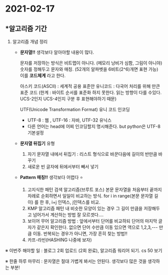 # 2021-02-17

## *알고리즘 기간

1. 알고리즘 개념 정리

   - **문자열!!** 생각보다 알아야할 내용이 많다.

     문자를 저장하는 방식은 비트맵이 아니다. (메모리 낭비가 심함, 그림이 아니야)
     숫자를 정해두고 문자와 매칭. (52개의 알파벳을 6비트(2^6)개면 표현 가능)
     이를 **코드체계** 라고 한다.

     아스키 코드(ASCII) : 세계적 공용 표준안
     유니코드 : 다국어 처리를 위해 만큰 표준 코드
     (한계 : 바이트 순서를 표준화 하지 못한다. 읽는 방향이 다를 수있다. UCS-2인지 UCS-4인지 구분 후 표현해야하기 때문)

     UTF(Unicode Transformation Format) 유니 코드 인코딩

     - UTF-8 : 웹 , UTF-16 : 자바, UTF-32 유닉스
     - 다른 언어는 head에 어찌 인코딩할지 명시해준다. but python은 UTF-8 기본설정

   - **문자열 뒤집기** 유형

     1. 자기 문자열 내에서 뒤집기 : 리스트 형식으로 바꾼다음에 길이의 반만큼 바꾸기
     2. 새로운 빈 글자에 뒤에서부터 빼서 넣기

   - **Pattern 매칭!!**  생각보다 어렵다 :star:

     1. 고지식한 패턴 검색 알고리즘(브루트 포스)
        본문 문자열을 처음부터 끝까지 차례로 순회하면서 일일이 비교하는 방식.
        for i in range(본문 문자열 길이) 를 한 후, i+j 인덱스, j인덱스를 비교.
     2. KMP 알고리즘
        패턴 내 비슷한 모양이 있는 경우 그 길이 만큼을 저장해두고 넘어가서 계산하는 방법
        잘 모르겟다....
     3. 보이어 무어 알고리즘
        방법 : 앞에서부터 단어를 비교하되 단어의 마지막 글자가 같은지 확인한다. 없으면 단어 수만큼 이동 있으면 역으로 1,2,3,--- 만큼 이동. 
        반복되는 경우가 아니면, 가장 흔히 찾는 방법!!
     4. 카프-라빈(HASHING 나중에 보자)

※ 이번주 해야할 일
:  블로그 2회 업로드 (2회 완료), 알고리즘 워리어 되기. cs 50 보기

※ 한줄 하루 마무리
: 문자열은 절대 가볍게 봐서는 안된다. 생각보다 많은 것을 생각하는 부분!



